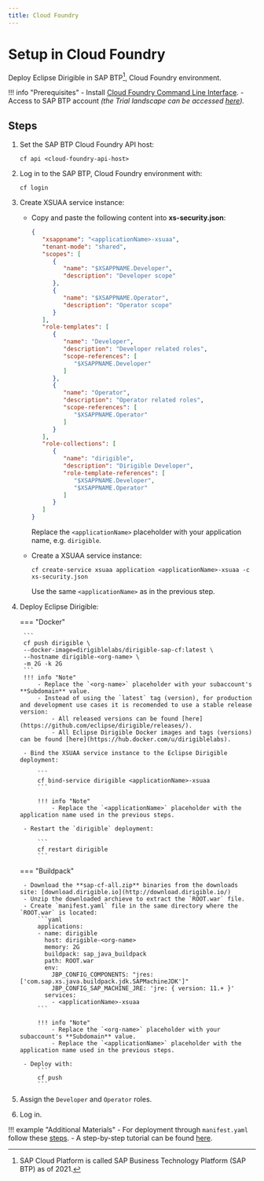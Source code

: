 ```yaml
---
title: Cloud Foundry
---
```


Setup in Cloud Foundry
===

Deploy Eclipse Dirigible in SAP BTP[^1], Cloud Foundry environment.

[^1]: SAP Cloud Platform is called SAP Business Technology Platform (SAP BTP) as of 2021.
    
!!! info "Prerequisites"
    - Install [Cloud Foundry Command Line Interface](http://docs.cloudfoundry.org/devguide/installcf/install-go-cli.html).
    - Access to SAP BTP account _(the Trial landscape can be accessed [here](https://account.hanatrial.ondemand.com/))._

Steps
---

1. Set the SAP BTP Cloud Foundry API host:

    ```
    cf api <cloud-foundry-api-host>
    ```

1. Log in to the SAP BTP, Cloud Foundry environment with:

    ```
    cf login
    ```

1. Create XSUAA service instance:

    - Copy and paste the following content into **xs-security.json**:

        ```json
        {
           "xsappname": "<applicationName>-xsuaa",
           "tenant-mode": "shared",
           "scopes": [
              {
                 "name": "$XSAPPNAME.Developer",
                 "description": "Developer scope"
              },
              {
                 "name": "$XSAPPNAME.Operator",
                 "description": "Operator scope"
              }
           ],
           "role-templates": [
              {
                 "name": "Developer",
                 "description": "Developer related roles",
                 "scope-references": [
                    "$XSAPPNAME.Developer"
                 ]
              },
              {
                 "name": "Operator",
                 "description": "Operator related roles",
                 "scope-references": [
                    "$XSAPPNAME.Operator"
                 ]
              }
           ],
           "role-collections": [
              {
                 "name": "dirigible",
                 "description": "Dirigible Developer",
                 "role-template-references": [
                    "$XSAPPNAME.Developer",
                    "$XSAPPNAME.Operator"
                 ]
              }
           ]
        }
        ```

        Replace the `<applicationName>` placeholder with your application name, e.g. `dirigible`.

    - Create a XSUAA service instance:

        ```
        cf create-service xsuaa application <applicationName>-xsuaa -c xs-security.json
        ```

        Use the same `<applicationName>` as in the previous step.

1. Deploy Eclipse Dirigible:


    === "Docker"

        ```
        cf push dirigible \
        --docker-image=dirigiblelabs/dirigible-sap-cf:latest \
        --hostname dirigible-<org-name> \
        -m 2G -k 2G
        ```
        !!! info "Note"
            - Replace the `<org-name>` placeholder with your subaccount's **Subdomain** value.
            - Instead of using the `latest` tag (version), for production and development use cases it is recomended to use a stable release version:
                - All released versions can be found [here](https://github.com/eclipse/dirigible/releases/).
                - All Eclipse Dirigible Docker images and tags (versions) can be found [here](https://hub.docker.com/u/dirigiblelabs).

        - Bind the XSUAA service instance to the Eclipse Dirigible deployment:

            ```
            cf bind-service dirigible <applicationName>-xsuaa
            ```

            !!! info "Note"
                - Replace the `<applicationName>` placeholder with the application name used in the previous steps.

        - Restart the `dirigible` deployment:

            ```
            cf restart dirigible
            ```

    === "Buildpack"

        - Download the **sap-cf-all.zip** binaries from the downloads site: [download.dirigible.io](http://download.dirigible.io/)
        - Unzip the downloaded archieve to extract the `ROOT.war` file.
        - Create `manifest.yaml` file in the same directory where the `ROOT.war` is located:
            ```yaml
            applications:
            - name: dirigible
              host: dirigible-<org-name>
              memory: 2G
              buildpack: sap_java_buildpack
              path: ROOT.war
              env:
                JBP_CONFIG_COMPONENTS: "jres: ['com.sap.xs.java.buildpack.jdk.SAPMachineJDK']"
                JBP_CONFIG_SAP_MACHINE_JRE: 'jre: { version: 11.+ }'
              services:
                - <applicationName>-xsuaa
            ```

            !!! info "Note"
                - Replace the `<org-name>` placeholder with your subaccount's **Subdomain** value.
                - Replace the `<applicationName>` placeholder with the application name used in the previous steps.

        - Deploy with:
            ```
            cf push
            ```

1. Assign the `Developer` and `Operator` roles.

1. Log in.

!!! example "Additional Materials"
    - For deployment through `manifest.yaml` follow these [steps](https://github.com/dirigiblelabs/deployment-sap-cloud-foundry).
    - A step-by-step tutorial can be found [here](https://blogs.sap.com/2020/03/15/how-to-deploy-eclipse-dirigible-in-the-sap-cloud-platform-cloud-foundry-environment/).
